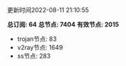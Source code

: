 更新时间2022-08-11 21:10:55

**总订阅: 64**
**总节点: 7404**
**有效节点: 2015**
- trojan节点: 83
- v2ray节点: 1649
- ss节点: 283
